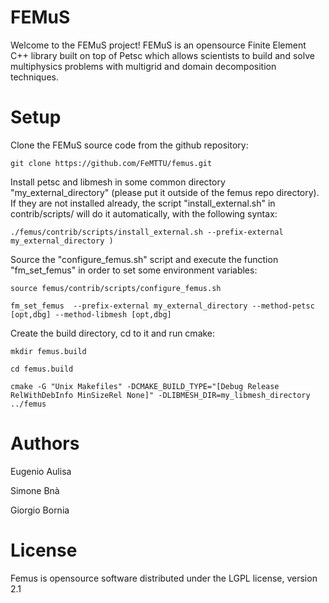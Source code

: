FEMuS
======

Welcome to the FEMuS project! FEMuS is an opensource Finite Element C++ library 
built on top of Petsc which allows scientists to build and solve multiphysics 
problems with multigrid and domain decomposition techniques.


<!-- ![alt tag](https://github.com/FeMTTU/femus/blob/master/doc/images/logo.jpg?raw=true) -->
<!-- ![alt tag](https://github.com/FeMTTU/femus/blob/master/doc/images/FSI.jpg?raw=true) -->

Setup
=====


Clone the FEMuS source code from the github repository:


    git clone https://github.com/FeMTTU/femus.git

   
Install petsc and libmesh in some common directory "my_external_directory" (please put it outside of the femus repo directory). 
If they are not installed already, the script "install_external.sh" in contrib/scripts/ will do it automatically, with the following syntax:

  
    ./femus/contrib/scripts/install_external.sh --prefix-external my_external_directory )

  
Source the "configure_femus.sh" script and execute the function "fm_set_femus" in order to set some environment variables:


    source femus/contrib/scripts/configure_femus.sh

    fm_set_femus  --prefix-external my_external_directory --method-petsc [opt,dbg] --method-libmesh [opt,dbg]

   
Create the build directory, cd to it and run cmake:
   
    mkdir femus.build

    cd femus.build

    cmake -G "Unix Makefiles" -DCMAKE_BUILD_TYPE="[Debug Release RelWithDebInfo MinSizeRel None]" -DLIBMESH_DIR=my_libmesh_directory   ../femus



Authors
========

Eugenio Aulisa

Simone Bnà      

Giorgio Bornia



License
========

Femus is opensource software distributed under the LGPL license, version 2.1

